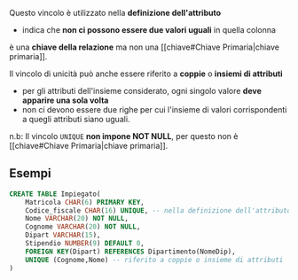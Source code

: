 Questo vincolo è utilizzato nella **definizione dell'attributo**
- indica che **non ci possono essere due valori uguali** in quella colonna

è una **chiave della relazione** ma non una [[chiave#Chiave Primaria|chiave primaria]].

Il vincolo di unicità può anche essere riferito a **coppie** o **insiemi di attributi**
- per gli attributi dell'insieme considerato, ogni singolo valore **deve apparire una sola volta**
- non ci devono essere due righe per cui l'insieme di valori corrispondenti a quegli attributi siano uguali.

n.b: Il vincolo `UNIQUE` **non impone NOT NULL**, per questo non è [[chiave#Chiave Primaria|chiave primaria]].

## Esempi
```sql
CREATE TABLE Impiegato(  
	Matricola CHAR(6) PRIMARY KEY,  
	Codice_fiscale CHAR(16) UNIQUE, -- nella definizione dell'attributo
	Nome VARCHAR(20) NOT NULL,  
	Cognome VARCHAR(20) NOT NULL,  
	Dipart VARCHAR(15),  
	Stipendio NUMBER(9) DEFAULT 0,  
	FOREIGN KEY(Dipart) REFERENCES Dipartimento(NomeDip), 
	UNIQUE (Cognome,Nome) -- riferito a coppie o insieme di attributi
)
```